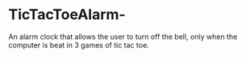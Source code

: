 # TicTacToeAlarm-
An alarm clock that allows the user to turn off the bell, only when the computer is beat in 3 games of tic tac toe.

